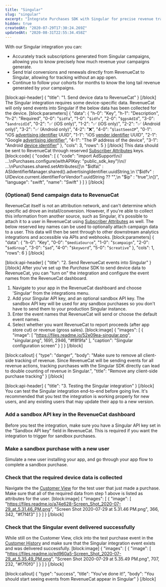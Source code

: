 ```yaml
---
title: "Singular"
slug: "singular"
excerpt: "Integrate Purchases SDK with Singular for precise revenue tracking"
hidden: true
createdAt: "2020-07-29T17:30:24.269Z"
updatedAt: "2020-08-31T22:55:34.458Z"
---
```

With our Singular integration you can:
* Accurately track subscriptions generated from Singular campaigns, allowing you to know precisely how much revenue your campaigns generate.
* Send trial conversions and renewals directly from RevenueCat to Singular, allowing for tracking without an app open.
* Continue to follow your cohorts for months to know the long tail revenue generated by your campaigns.

[block:api-header]
{
  "title": "1. Send device data to RevenueCat"
}
[/block]
The Singular integration requires some device-specific data. RevenueCat will only send events into Singular if the below data has been collected for the device.
[block:parameters]
{
  "data": {
    "h-0": "Key",
    "h-1": "Description",
    "h-2": "Required",
    "0-0": "`$idfa`",
    "1-0": "`$idfv`",
    "2-0": "`$gpsAdId`",
    "3-0": "`$androidId`",
    "0-2": "✅ (iOS only)",
    "1-2": "✅ (iOS only)",
    "2-2": "✅ (Android only)",
    "3-2": "✅ (Android only)",
    "4-2": "❌",
    "4-0": "`$lastSeenIP`",
    "0-1": "iOS [advertising identifier](https://developer.apple.com/documentation/adsupport/asidentifiermanager/1614151-advertisingidentifier) UUID",
    "1-1": "iOS [vender identifier](https://developer.apple.com/documentation/uikit/uidevice/1620059-identifierforvendor) UUID",
    "2-1": "Google [advertising identifier](https://developers.google.com/android/reference/com/google/android/gms/ads/identifier/AdvertisingIdClient.Info)",
    "4-1": "The IP address of the device",
    "3-1": "Android [device identifier](https://developer.android.com/reference/android/provider/Settings.Secure#ANDROID_ID)"
  },
  "cols": 3,
  "rows": 5
}
[/block]
This data should be sent to RevenueCat through reserved [Subscriber Attributes](doc:subscriber-attributes) keys. 
[block:code]
{
  "codes": [
    {
      "code": "import AdSupport\n// ...\nPurchases.configure(withAPIKey: \"public_sdk_key\")\n// ...\nPurchases.shared.setAttributes([\n    \"$idfa\" : ASIdentifierManager.shared().advertisingIdentifier.uuidString,\n    \"$idfv\" : UIDevice.current.identifierForVendor?.uuidString ?? \"\",\n    \"$ip\" : \"true\",\n])",
      "language": "swift",
      "name": "Swift"
    }
  ]
}
[/block]
### (Optional) Send campaign data to RevenueCat
RevenueCat itself is not an attribution network, and can't determine which specific ad drove an install/conversion. However, if you're able to collect this information from another source, such as Singular, it's possible to attach it to a user in RevenueCat using [Subscriber Attributes](doc:subscriber-attributes)  as well.
The below reserved key names can be used to optionally attach campaign data to a user. This data will then be sent through to other downstream analytics integrations and accessible via APIs and webhooks. 
[block:parameters]
{
  "data": {
    "h-0": "Key",
    "0-0": "`$mediaSource`",
    "1-0": "`$campaign`",
    "2-0": "`$adGroup`",
    "3-0": "`$ad`",
    "4-0": "`$keyword`",
    "5-0": "`$creative`"
  },
  "cols": 1,
  "rows": 6
}
[/block]

[block:api-header]
{
  "title": "2. Send RevenueCat events into Singular"
}
[/block]
After you've set up the *Purchase* SDK to send device data to RevenueCat, you can "turn on" the integration and configure the event names from the RevenueCat dashboard.

1. Navigate to your app in the RevenueCat dashboard and choose 'Singular' from the integrations menu.
2. Add your Singular API key, and an optional sandbox API key. The sandbox API key will be used for any sandbox purchases so you don't have to send them to your production Singular instance.
3. Enter the event names that RevenueCat will send or choose the default event names.
4. Select whether you want RevenueCat to report proceeds (after app store cut) or revenue (gross sales).
[block:image]
{
  "images": [
    {
      "image": [
        "https://files.readme.io/52e09ea-singular.png",
        "singular.png",
        1691,
        2946,
        "#f8f9fa"
      ],
      "caption": "Singular configuration screen"
    }
  ]
}
[/block]

[block:callout]
{
  "type": "danger",
  "body": "Make sure to remove all client-side tracking of revenue. Since RevenueCat will be sending events for all revenue actions, tracking purchases with the Singular SDK directly can lead to double counting of revenue in Singular.",
  "title": "Remove any client-side purchase tracking"
}
[/block]

[block:api-header]
{
  "title": "3. Testing the Singular integration"
}
[/block]
You can test the Singular integration end-to-end before going live. It's recommended that you test the integration is working properly for new users, and any existing users that may update their app to a new version.

### Add a sandbox API key in the RevenueCat dashboard
Before you test the integration, make sure you have a Singular API key set in the "Sandbox API key" field in RevenueCat. This is required if you want the integration to trigger for sandbox purchases.

### Make a sandbox purchase with a new user
Simulate a new user installing your app, and go through your app flow to complete a sandbox purchase.

### Check that the required device data is collected
Navigate the the [Customer View](doc:customers) for the test user that just made a purchase. Make sure that all of the required data from step 1 above is listed as attributes for the user.
[block:image]
{
  "images": [
    {
      "image": [
        "https://files.readme.io/a74e628-Screen_Shot_2020-07-29_at_5.31.46_PM.png",
        "Screen Shot 2020-07-29 at 5.31.46 PM.png",
        366,
        342,
        "#f7f4f3"
      ]
    }
  ]
}
[/block]
### Check that the Singular event delivered successfully
While still on the Customer View, click into the test purchase event in the [Customer History](doc:customer-history) and make sure that the Singular integration event exists and was delivered successfully. 
[block:image]
{
  "images": [
    {
      "image": [
        "https://files.readme.io/ed960a5-Screen_Shot_2020-07-29_at_5.35.49_PM.png",
        "Screen Shot 2020-07-29 at 5.35.49 PM.png",
        707,
        232,
        "#f7f0f0"
      ]
    }
  ]
}
[/block]

[block:callout]
{
  "type": "success",
  "title": "You've done it!",
  "body": "You should start seeing events from RevenueCat appear in Singular"
}
[/block]